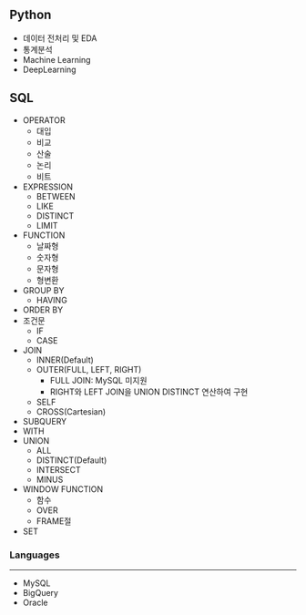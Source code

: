 ## Python
- 데이터 전처리 및 EDA
- 통계분석
- Machine Learning
- DeepLearning

## SQL
- OPERATOR
  - 대입
  - 비교
  - 산술
  - 논리
  - 비트
- EXPRESSION
  - BETWEEN
  - LIKE
  - DISTINCT
  - LIMIT
- FUNCTION
  - 날짜형
  - 숫자형
  - 문자형
  - 형변환
- GROUP BY
  - HAVING
- ORDER BY
- 조건문
  - IF
  - CASE
- JOIN
  - INNER(Default)
  - OUTER(FULL, LEFT, RIGHT)
    - FULL JOIN: MySQL 미지원
    - RIGHT와 LEFT JOIN을 UNION DISTINCT 연산하여 구현
  - SELF
  - CROSS(Cartesian)
- SUBQUERY
- WITH
- UNION
  - ALL
  - DISTINCT(Default)
  - INTERSECT
  - MINUS
- WINDOW FUNCTION
  - 함수
  - OVER
  - FRAME절
- SET

### Languages
---
- MySQL
- BigQuery
- Oracle